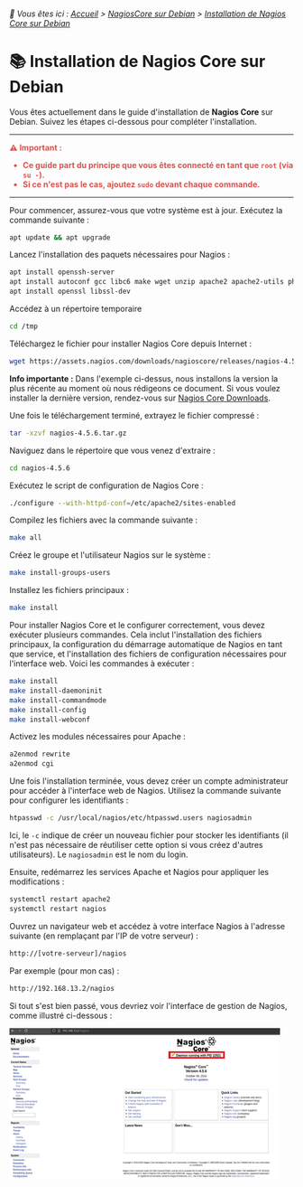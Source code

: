 <link rel="stylesheet" type="text/css" href="/assets/css/blue-theme.css">

###### 📂 Vous êtes ici : [Accueil](/index.md) > [NagiosCore sur Debian](/linux/nagioscore-debian/) > [Installation de Nagios Core sur Debian](/linux/nagioscore-debian/installation-nagioscore.md)

# 📚 Installation de Nagios Core sur Debian

Vous êtes actuellement dans le guide d'installation de **Nagios Core** sur Debian. Suivez les étapes ci-dessous pour compléter l'installation.

---

<div style="color: #d9534f; font-weight: bold; margin-bottom: 1em;">
  ⚠️ <strong>Important :</strong>
  <ul>
    <li>Ce guide part du principe que vous êtes connecté en tant que <code>root</code> (via <code>su -</code>).</li>
    <li>Si ce n'est pas le cas, ajoutez <code>sudo</code> devant chaque commande.</li>
  </ul>
</div>

---

Pour commencer, assurez-vous que votre système est à jour. Exécutez la commande suivante : 

```bash
apt update && apt upgrade
```

Lancez l'installation des paquets nécessaires pour Nagios :

```bash
apt install openssh-server
apt install autoconf gcc libc6 make wget unzip apache2 apache2-utils php libgd-dev
apt install openssl libssl-dev
```

Accédez à un répertoire temporaire

```bash
cd /tmp
```

Téléchargez le fichier pour installer Nagios Core depuis Internet :

```bash
wget https://assets.nagios.com/downloads/nagioscore/releases/nagios-4.5.6.tar.gz
```

**Info importante :** Dans l'exemple ci-dessus, nous installons la version la plus récente au moment où nous rédigeons ce document. Si vous voulez installer la dernière version, rendez-vous sur [Nagios Core Downloads](https://www.nagios.org/downloads/nagios-core/).

Une fois le téléchargement terminé, extrayez le fichier compressé : 

```bash
tar -xzvf nagios-4.5.6.tar.gz
```

Naviguez dans le répertoire que vous venez d'extraire : 

```bash
cd nagios-4.5.6
```

Exécutez le script de configuration de Nagios Core : 

```bash
./configure --with-httpd-conf=/etc/apache2/sites-enabled
```

Compilez les fichiers avec la commande suivante : 

```bash
make all
```

Créez le groupe et l'utilisateur Nagios sur le système : 

```bash
make install-groups-users
```

Installez les fichiers principaux : 

```bash
make install
```

Pour installer Nagios Core et le configurer correctement, vous devez exécuter plusieurs commandes. Cela inclut l'installation des fichiers principaux, la configuration du démarrage automatique de Nagios en tant que service, et l'installation des fichiers de configuration nécessaires pour l'interface web. Voici les commandes à exécuter : 

```bash
make install
make install-daemoninit
make install-commandmode
make install-config
make install-webconf
```

Activez les modules nécessaires pour Apache : 

```bash
a2enmod rewrite
a2enmod cgi
```

Une fois l'installation terminée, vous devez créer un compte administrateur pour accéder à l'interface web de Nagios. Utilisez la commande suivante pour configurer les identifiants :

```bash
htpasswd -c /usr/local/nagios/etc/htpasswd.users nagiosadmin
```

Ici, le `-c` indique de créer un nouveau fichier pour stocker les identifiants (il n'est pas nécessaire de réutiliser cette option si vous créez d'autres utilisateurs). Le `nagiosadmin` est le nom du login.

Ensuite, redémarrez les services Apache et Nagios pour appliquer les modifications :

```bash
systemctl restart apache2
systemctl restart nagios
```

Ouvrez un navigateur web et accédez à votre interface Nagios à l'adresse suivante (en remplaçant par l'IP de votre serveur) :
```bash
http://[votre-serveur]/nagios
```
Par exemple (pour mon cas) :
```bash
http://192.168.13.2/nagios
```
Si tout s'est bien passé, vous devriez voir l'interface de gestion de Nagios, comme illustré ci-dessous :

![alt text](/assets/images/interface_nagios.png)